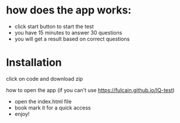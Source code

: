 # how does the app works:

- click start button to start the test 
- you have 15 minutes to answer 30 questions 
- you will get a result based on correct questions

# Installation
click on code and download zip

how to open the app (if you can't use https://fulcain.github.io/IQ-test)
- open the index.html file
- book mark it for a quick access
- enjoy!
